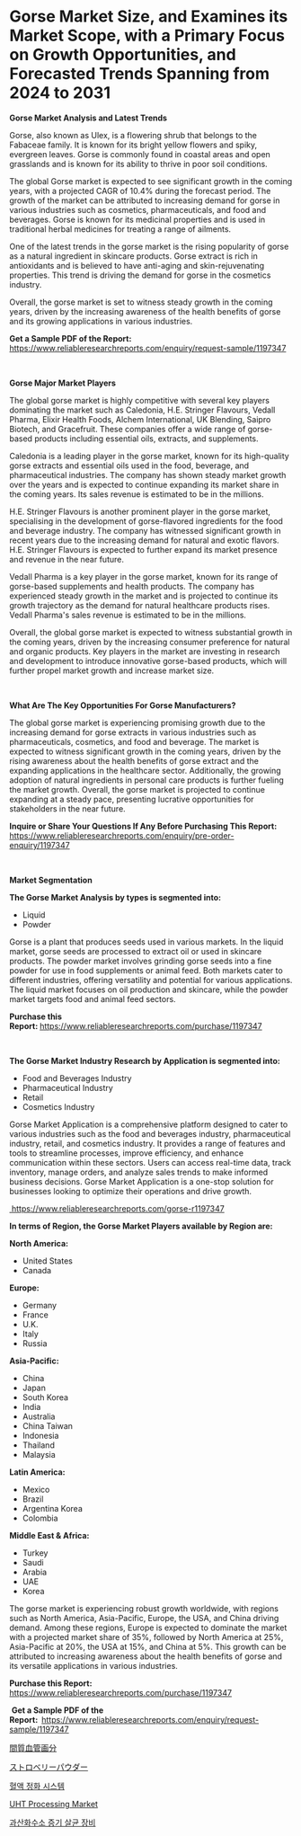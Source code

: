 <p><h1>Gorse Market Size, and Examines its Market Scope, with a Primary Focus on Growth Opportunities, and Forecasted Trends Spanning from 2024 to 2031</h1></p><p><strong>Gorse Market Analysis and Latest Trends</strong></p>
<p><p>Gorse, also known as Ulex, is a flowering shrub that belongs to the Fabaceae family. It is known for its bright yellow flowers and spiky, evergreen leaves. Gorse is commonly found in coastal areas and open grasslands and is known for its ability to thrive in poor soil conditions.</p><p>The global Gorse market is expected to see significant growth in the coming years, with a projected CAGR of 10.4% during the forecast period. The growth of the market can be attributed to increasing demand for gorse in various industries such as cosmetics, pharmaceuticals, and food and beverages. Gorse is known for its medicinal properties and is used in traditional herbal medicines for treating a range of ailments.</p><p>One of the latest trends in the gorse market is the rising popularity of gorse as a natural ingredient in skincare products. Gorse extract is rich in antioxidants and is believed to have anti-aging and skin-rejuvenating properties. This trend is driving the demand for gorse in the cosmetics industry.</p><p>Overall, the gorse market is set to witness steady growth in the coming years, driven by the increasing awareness of the health benefits of gorse and its growing applications in various industries.</p></p>
<p><strong>Get a Sample PDF of the Report:&nbsp;</strong> <a href="https://www.reliableresearchreports.com/enquiry/request-sample/1197347">https://www.reliableresearchreports.com/enquiry/request-sample/1197347</a></p>
<p>&nbsp;</p>
<p><strong>Gorse Major Market Players</strong></p>
<p><p>The global gorse market is highly competitive with several key players dominating the market such as Caledonia, H.E. Stringer Flavours, Vedall Pharma, Elixir Health Foods, Alchem International, UK Blending, Saipro Biotech, and Gracefruit. These companies offer a wide range of gorse-based products including essential oils, extracts, and supplements.</p><p>Caledonia is a leading player in the gorse market, known for its high-quality gorse extracts and essential oils used in the food, beverage, and pharmaceutical industries. The company has shown steady market growth over the years and is expected to continue expanding its market share in the coming years. Its sales revenue is estimated to be in the millions.</p><p>H.E. Stringer Flavours is another prominent player in the gorse market, specialising in the development of gorse-flavored ingredients for the food and beverage industry. The company has witnessed significant growth in recent years due to the increasing demand for natural and exotic flavors. H.E. Stringer Flavours is expected to further expand its market presence and revenue in the near future.</p><p>Vedall Pharma is a key player in the gorse market, known for its range of gorse-based supplements and health products. The company has experienced steady growth in the market and is projected to continue its growth trajectory as the demand for natural healthcare products rises. Vedall Pharma's sales revenue is estimated to be in the millions.</p><p>Overall, the global gorse market is expected to witness substantial growth in the coming years, driven by the increasing consumer preference for natural and organic products. Key players in the market are investing in research and development to introduce innovative gorse-based products, which will further propel market growth and increase market size.</p></p>
<p>&nbsp;</p>
<p><strong>What Are The Key Opportunities For Gorse Manufacturers?</strong></p>
<p><p>The global gorse market is experiencing promising growth due to the increasing demand for gorse extracts in various industries such as pharmaceuticals, cosmetics, and food and beverage. The market is expected to witness significant growth in the coming years, driven by the rising awareness about the health benefits of gorse extract and the expanding applications in the healthcare sector. Additionally, the growing adoption of natural ingredients in personal care products is further fueling the market growth. Overall, the gorse market is projected to continue expanding at a steady pace, presenting lucrative opportunities for stakeholders in the near future.</p></p>
<p><strong>Inquire or Share Your Questions If Any Before Purchasing This Report:</strong> <a href="https://www.reliableresearchreports.com/enquiry/pre-order-enquiry/1197347">https://www.reliableresearchreports.com/enquiry/pre-order-enquiry/1197347</a></p>
<p>&nbsp;</p>
<p><strong>Market Segmentation</strong></p>
<p><strong>The Gorse Market Analysis by types is segmented into:</strong></p>
<p><ul><li>Liquid</li><li>Powder</li></ul></p>
<p><p>Gorse is a plant that produces seeds used in various markets. In the liquid market, gorse seeds are processed to extract oil or used in skincare products. The powder market involves grinding gorse seeds into a fine powder for use in food supplements or animal feed. Both markets cater to different industries, offering versatility and potential for various applications. The liquid market focuses on oil production and skincare, while the powder market targets food and animal feed sectors.</p></p>
<p><strong>Purchase this Report:&nbsp;</strong><a href="https://www.reliableresearchreports.com/purchase/1197347">https://www.reliableresearchreports.com/purchase/1197347</a></p>
<p>&nbsp;</p>
<p><strong>The Gorse Market Industry Research by Application is segmented into:</strong></p>
<p><ul><li>Food and Beverages Industry</li><li>Pharmaceutical Industry</li><li>Retail</li><li>Cosmetics Industry</li></ul></p>
<p><p>Gorse Market Application is a comprehensive platform designed to cater to various industries such as the food and beverages industry, pharmaceutical industry, retail, and cosmetics industry. It provides a range of features and tools to streamline processes, improve efficiency, and enhance communication within these sectors. Users can access real-time data, track inventory, manage orders, and analyze sales trends to make informed business decisions. Gorse Market Application is a one-stop solution for businesses looking to optimize their operations and drive growth.</p></p>
<p><a href="https://www.reliableresearchreports.com/gorse-r1197347">&nbsp;https://www.reliableresearchreports.com/gorse-r1197347</a></p>
<p><strong>In terms of Region, the Gorse Market Players available by Region are:</strong></p>
<p>
    <p> <strong> North America: </strong>
        <ul>
            <li>United States</li>
            <li>Canada</li>
        </ul>
        </p> 
    <p> <strong> Europe: </strong>
        <ul>
            <li>Germany</li>
            <li>France</li>
            <li>U.K.</li>
            <li>Italy</li>
            <li>Russia</li>
        </ul>
        </p> 
    <p> <strong> Asia-Pacific: </strong>
        <ul>
            <li>China</li>
            <li>Japan</li>
            <li>South Korea</li>
            <li>India</li>
            <li>Australia</li>
            <li>China Taiwan</li>
            <li>Indonesia</li>
            <li>Thailand</li>
            <li>Malaysia</li>
        </ul>
        </p> 
    <p> <strong> Latin America: </strong>
        <ul>
            <li>Mexico</li>
            <li>Brazil</li>
            <li>Argentina Korea</li>
            <li>Colombia</li>
        </ul>
        </p> 
    <p> <strong> Middle East & Africa: </strong>
        <ul>
            <li>Turkey</li>
            <li>Saudi</li>
            <li>Arabia</li>
            <li>UAE</li>
            <li>Korea</li>
        </ul>
    </p>
    </p>
<p><p>The gorse market is experiencing robust growth worldwide, with regions such as North America, Asia-Pacific, Europe, the USA, and China driving demand. Among these regions, Europe is expected to dominate the market with a projected market share of 35%, followed by North America at 25%, Asia-Pacific at 20%, the USA at 15%, and China at 5%. This growth can be attributed to increasing awareness about the health benefits of gorse and its versatile applications in various industries.</p></p>
<p><strong>Purchase this Report: </strong><a href="https://www.reliableresearchreports.com/purchase/1197347">https://www.reliableresearchreports.com/purchase/1197347</a></p>
<p>&nbsp;<strong>Get a Sample PDF of the Report:&nbsp;&nbsp;</strong><a href="https://www.reliableresearchreports.com/enquiry/request-sample/1197347">https://www.reliableresearchreports.com/enquiry/request-sample/1197347</a></p>
<p><strong></strong></p>
<p><p><a href="https://github.com/MosesSpinka1914/Market-Research-Report-List-1/blob/main/207837618106.md">間質血管画分</a></p><p><a href="https://github.com/bevdtkn4419963/Market-Research-Report-List-1/blob/main/318837418105.md">ストロベリーパウダー</a></p><p><a href="https://github.com/laholand/Market-Research-Report-List-3/blob/main/372294016323.md">혈액 정화 시스템</a></p><p><a href="https://github.com/nicholepatriciadoylenwnrjr0/Market-Research-Report-List-1/blob/main/uht-processing-market.md">UHT Processing Market</a></p><p><a href="https://github.com/KellyLyncyh543964/Market-Research-Report-List-1/blob/main/841225516324.md">과산화수소 증기 살균 장비</a></p></p>